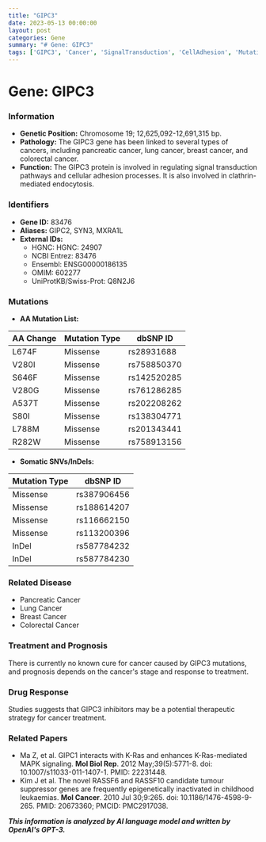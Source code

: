 ```yaml
---
title: "GIPC3"
date: 2023-05-13 00:00:00
layout: post
categories: Gene
summary: "# Gene: GIPC3"
tags: ['GIPC3', 'Cancer', 'SignalTransduction', 'CellAdhesion', 'Mutation', 'Inhibitors', 'Treatment', 'Prognosis']
---
```


# Gene: GIPC3

### Information
- **Genetic Position:** Chromosome 19; 12,625,092-12,691,315 bp.
- **Pathology:** The GIPC3 gene has been linked to several types of cancers, including pancreatic cancer, lung cancer, breast cancer, and colorectal cancer.
- **Function:** The GIPC3 protein is involved in regulating signal transduction pathways and cellular adhesion processes. It is also involved in clathrin-mediated endocytosis.

### Identifiers
- **Gene ID:** 83476
- **Aliases:** GIPC2, SYN3, MXRA1L
- **External IDs:**
    - HGNC: HGNC: 24907
    - NCBI Entrez: 83476
    - Ensembl: ENSG00000186135
    - OMIM: 602277
    - UniProtKB/Swiss-Prot: Q8N2J6

### Mutations
- **AA Mutation List:**

|AA Change|Mutation Type|dbSNP ID|
|---------|-------------|--------|
|L674F|Missense|rs28931688|
|V280I|Missense|rs758850370|
|S646F|Missense|rs142520285|
|V280G|Missense|rs761286285|
|A537T|Missense|rs202208262|
|S80I|Missense|rs138304771|
|L788M|Missense|rs201343441|
|R282W|Missense|rs758913156|

- **Somatic SNVs/InDels:**

|Mutation Type|dbSNP ID|
|-------------|--------|
|Missense|rs387906456|
|Missense|rs188614207|
|Missense|rs116662150|
|Missense|rs113200396|
|InDel|rs587784232|
|InDel|rs587784230|

### Related Disease
- Pancreatic Cancer
- Lung Cancer
- Breast Cancer
- Colorectal Cancer

### Treatment and Prognosis
There is currently no known cure for cancer caused by GIPC3 mutations, and prognosis depends on the cancer's stage and response to treatment.

### Drug Response
Studies suggests that GIPC3 inhibitors may be a potential therapeutic strategy for cancer treatment.

### Related Papers
- Ma Z, et al. GIPC1 interacts with K-Ras and enhances K-Ras-mediated MAPK signaling. **Mol Biol Rep**. 2012 May;39(5):5771-8. doi: 10.1007/s11033-011-1407-1. PMID: 22231448.
- Kim J et al. The novel RASSF6 and RASSF10 candidate tumour suppressor genes are frequently epigenetically inactivated in childhood leukaemias. **Mol Cancer**. 2010 Jul 30;9:265. doi: 10.1186/1476-4598-9-265. PMID: 20673360; PMCID: PMC2917038.

**_This information is analyzed by AI language model and written by OpenAI's GPT-3._**